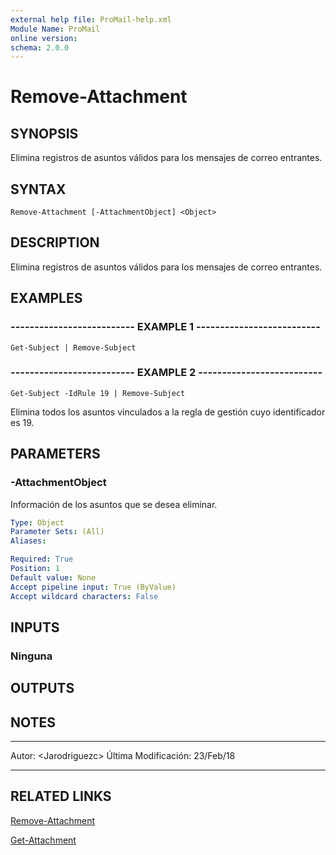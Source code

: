 ```yaml
---
external help file: ProMail-help.xml
Module Name: ProMail
online version: 
schema: 2.0.0
---
```


# Remove-Attachment

## SYNOPSIS
Elimina registros de asuntos válidos para los mensajes de correo entrantes.

## SYNTAX

```
Remove-Attachment [-AttachmentObject] <Object>
```

## DESCRIPTION
Elimina registros de asuntos válidos para los mensajes de correo entrantes.

## EXAMPLES

### -------------------------- EXAMPLE 1 --------------------------
```
Get-Subject | Remove-Subject
```

### -------------------------- EXAMPLE 2 --------------------------
```
Get-Subject -IdRule 19 | Remove-Subject
```

Elimina todos los asuntos vinculados a la regla de gestión cuyo identificador es 19.

## PARAMETERS

### -AttachmentObject
Información de los asuntos que se desea eliminar.

```yaml
Type: Object
Parameter Sets: (All)
Aliases: 

Required: True
Position: 1
Default value: None
Accept pipeline input: True (ByValue)
Accept wildcard characters: False
```

## INPUTS

### Ninguna

## OUTPUTS

## NOTES
---------------------------------------------------------
Autor: \<Jarodriguezc\>
Última Modificación: 23/Feb/18

---------------------------------------------------------

## RELATED LINKS

[Remove-Attachment](Remove-Attachment.md)

[Get-Attachment](Get-Attachment.md)

